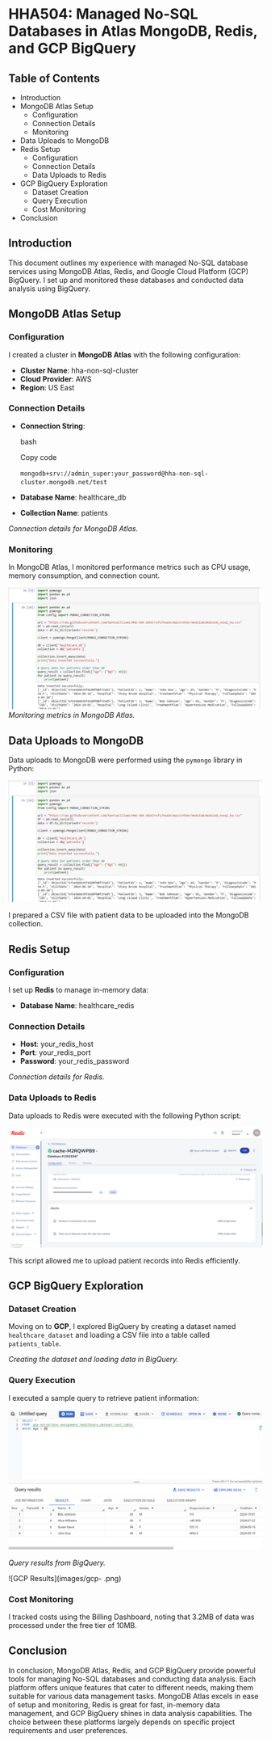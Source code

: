 # HHA504: Managed No-SQL Databases in Atlas MongoDB, Redis, and GCP BigQuery

## Table of Contents

-   Introduction
-   MongoDB Atlas Setup
    -   Configuration
    -   Connection Details
    -   Monitoring
-   Data Uploads to MongoDB
-   Redis Setup
    -   Configuration
    -   Connection Details
    -   Data Uploads to Redis
-   GCP BigQuery Exploration
    -   Dataset Creation
    -   Query Execution
    -   Cost Monitoring
-   Conclusion

## Introduction

This document outlines my experience with managed No-SQL database services using MongoDB Atlas, Redis, and Google Cloud Platform (GCP) BigQuery. I set up and monitored these databases and conducted data analysis using BigQuery.

## MongoDB Atlas Setup

### Configuration

I created a cluster in **MongoDB Atlas** with the following configuration:

-   **Cluster Name**: hha-non-sql-cluster
-   **Cloud Provider**: AWS
-   **Region**: US East

### Connection Details

-   **Connection String**:
    
    bash
    
    Copy code
    
    `mongodb+srv://admin_super:your_password@hha-non-sql-cluster.mongodb.net/test` 
    
-   **Database Name**: healthcare_db
-   **Collection Name**: patients

  
_Connection details for MongoDB Atlas._

### Monitoring

In MongoDB Atlas, I monitored performance metrics such as CPU usage, memory consumption, and connection count.

![MongoDB Atlas Monitoring](images/atlas-2.png)  
_Monitoring metrics in MongoDB Atlas._

## Data Uploads to MongoDB

Data uploads to MongoDB were performed using the `pymongo` library in Python:

![MongoDB Atlas Monitoring](images/atlas-2.png)  

I prepared a CSV file with patient data to be uploaded into the MongoDB collection.

## Redis Setup

### Configuration

I set up **Redis** to manage in-memory data:

-   **Database Name**: healthcare_redis

### Connection Details

-   **Host**: your_redis_host
-   **Port**: your_redis_port
-   **Password**: your_redis_password

  
_Connection details for Redis._

### Data Uploads to Redis

Data uploads to Redis were executed with the following Python script:


![redis python](images/redis-2.png)  


This script allowed me to upload patient records into Redis efficiently.

## GCP BigQuery Exploration

### Dataset Creation

Moving on to **GCP**, I explored BigQuery by creating a dataset named `healthcare_dataset` and loading a CSV file into a table called `patients_table`.

  
_Creating the dataset and loading data in BigQuery._

### Query Execution

I executed a sample query to retrieve patient information:


![GCP Monitoring](images/gcp-2.png)  


  
_Query results from BigQuery._

![GCP Results](images/gcp-	.png)  


### Cost Monitoring

I tracked costs using the Billing Dashboard, noting that 3.2MB of data was processed under the free tier of 10MB.

## Conclusion

In conclusion, MongoDB Atlas, Redis, and GCP BigQuery provide powerful tools for managing No-SQL databases and conducting data analysis. Each platform offers unique features that cater to different needs, making them suitable for various data management tasks. MongoDB Atlas excels in ease of setup and monitoring, Redis is great for fast, in-memory data management, and GCP BigQuery shines in data analysis capabilities. The choice between these platforms largely depends on specific project requirements and user preferences.

